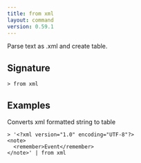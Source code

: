 ```yaml
---
title: from xml
layout: command
version: 0.59.1
---
```


Parse text as .xml and create table.

## Signature

```> from xml ```

## Examples

Converts xml formatted string to table
```shell
> '<?xml version="1.0" encoding="UTF-8"?>
<note>
  <remember>Event</remember>
</note>' | from xml
```
